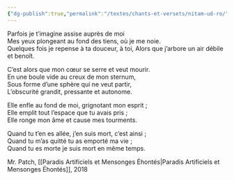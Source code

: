 ```yaml
---
{"dg-publish":true,"permalink":"/textes/chants-et-versets/nitam-ud-ro/","created":"2024-05-25T20:56:29.745+02:00","updated":"2024-05-25T08:30:26.859+02:00"}
---
```



Parfois je t’imagine assise auprès de moi  
Mes yeux plongeant au fond des tiens, où je me noie.  
Quelques fois je repense à ta douceur, à toi, 
Alors que j’arbore un air débile et benoît.

C’est alors que mon cœur se serre et veut mourir.  
En une boule vide au creux de mon sternum,  
Sous forme d’une sphère qui ne veut partir,  
L’obscurité grandit, pressante et autonome.

Elle enfle au fond de moi, grignotant mon esprit ;  
Elle emplit tout l’espace que tu avais pris ;  
Elle ronge mon âme et cause mes tourments.

Quand tu t’en es allée, j’en suis mort, c’est ainsi ;  
Quand tu m’as quitté tu as emporté ma vie ;  
Quand tu es morte je suis mort en même temps.

Mr. Patch, [[Paradis Artificiels et Mensonges Éhontés\|Paradis Artificiels et Mensonges Éhontés]], 2018